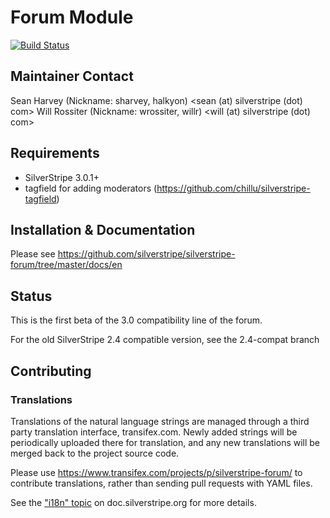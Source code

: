 # Forum Module

[![Build Status](https://secure.travis-ci.org/silverstripe/silverstripe-forum.png)](http://travis-ci.org/silverstripe/silverstripe-forum)

## Maintainer Contact

Sean Harvey (Nickname: sharvey, halkyon) <sean (at) silverstripe (dot) com>
Will Rossiter (Nickname: wrossiter, willr) <will (at) silverstripe (dot) com>

## Requirements

 * SilverStripe 3.0.1+
 * tagfield for adding moderators (https://github.com/chillu/silverstripe-tagfield)


## Installation & Documentation

Please see https://github.com/silverstripe/silverstripe-forum/tree/master/docs/en

## Status

This is the first beta of the 3.0 compatibility line of the forum.

For the old SilverStripe 2.4 compatible version, see the 2.4-compat branch

## Contributing

### Translations

Translations of the natural language strings are managed through a
third party translation interface, transifex.com.
Newly added strings will be periodically uploaded there for translation,
and any new translations will be merged back to the project source code.

Please use https://www.transifex.com/projects/p/silverstripe-forum/ to contribute translations,
rather than sending pull requests with YAML files.

See the ["i18n" topic](http://doc.silverstripe.org/framework/en/trunk/topics/i18n) on doc.silverstripe.org for more details.